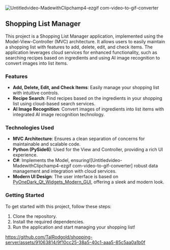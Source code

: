 
![Untitledvideo-MadewithClipchamp4-ezgif com-video-to-gif-converter](https://github.com/TalRodgold/shopping-server/assets/91063814/087711e7-d78e-4022-951b-4ddb1f119981)

## Shopping List Manager

This project is a Shopping List Manager application, implemented using the Model-View-Controller (MVC) architecture. It allows users to easily maintain a shopping list with features to add, delete, edit, and check items. The application leverages cloud services for enhanced functionality, such as searching recipes based on ingredients and using AI image recognition to convert images into list items.

### Features
- **Add, Delete, Edit, and Check Items**: Easily manage your shopping list with intuitive controls.
- **Recipe Search**: Find recipes based on the ingredients in your shopping list using cloud-based search services.
- **AI Image Recognition**: Convert images of ingredients into list items with integrated AI image recognition technology.

### Technologies Used
- **MVC Architecture**: Ensures a clean separation of concerns for maintainable and scalable code.
- **Python (PySide6)**: Used for the View and Controller, providing a rich UI experience.
- **C#**: Implements the Model, ensuring![Untitledvideo-MadewithClipchamp4-ezgif com-video-to-gif-converter]
 robust data management and integration with cloud services.
- **Modern UI Design**: The user interface is based on [PyOneDark_Qt_Widgets_Modern_GUI](https://github.com/Wanderson-Magalhaes/PyOneDark_Qt_Widgets_Modern_GUI), offering a sleek and modern look.

### Getting Started
To get started with this project, follow these steps:
1. Clone the repository.
2. Install the required dependencies.
3. Run the application and start managing your shopping list!


https://github.com/TalRodgold/shopping-server/assets/91063814/9f10cc25-38a5-40c1-aaa5-85c5aa0a1b0f


